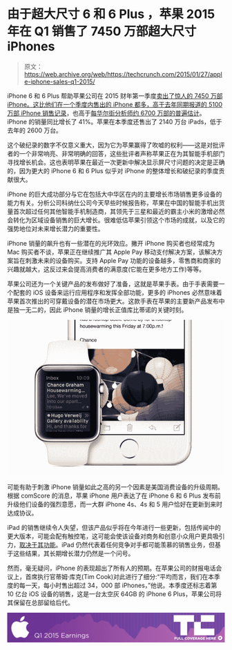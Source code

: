 # 由于超大尺寸 6 和 6 Plus ，苹果 2015 年在 Q1 销售了 7450 万部超大尺寸 iPhones

> 原文：<https://web.archive.org/web/https://techcrunch.com/2015/01/27/apple-iphone-sales-q1-2015/>

iPhone 6 和 6 Plus 帮助苹果公司在 2015 财年第一季度[卖出了惊人的 7450 万部 iPhone。这比他们在一个季度内售出的 iPhone 都多，高于去年同期](https://web.archive.org/web/20230331192708/https://techcrunch.com/2015/01/27/apple-q1-2015/)[报道的 5100 万部 iPhone 销售记录](https://web.archive.org/web/20230331192708/https://techcrunch.com/2014/01/27/apple-q1-2014-iphone-ipad-mac/)，也高于[每华尔街分析师约 6700 万部的普遍估计](https://web.archive.org/web/20230331192708/http://fortune.com/2015/01/27/spreadsheet-of-the-day-final-estimates-for-apples-fiscal-q1/)。iPhone 的销量同比增长了 41%。苹果在本季度还售出了 2140 万台 iPads，低于去年的 2600 万台。

这个破纪录的数字不仅意义重大，因为它为苹果赢得了吹嘘的权利——这是对批评者的一个非常响亮、非常明确的回答，这些批评者声称苹果正在为其智能手机部门寻找增长机会。这也表明苹果在最近一次更新中解决显示屏尺寸问题的决定是正确的，因为更大的 iPhone 6 和 6 Plus 似乎对 iPhone 的整体增长和破纪录的季度贡献很大。

iPhone 的巨大成功部分与它在包括大中华区在内的主要增长市场销售更多设备的能力有关。分析公司科纳仕公司今天早些时候报告称，苹果在中国的智能手机出货量首次超过任何其他智能手机制造商，其领先于三星和最近的霸主小米的激增必然会转化为区域设备销售的巨大增长。很难低估苹果引领这个市场的成就，以及它的强势地位对未来增长潜力的重要性。

iPhone 销量的飙升也有一些潜在的光环效应。撇开 iPhone 购买者也经常成为 Mac 购买者不谈，苹果正在继续推广其 Apple Pay 移动支付解决方案，该解决方案旨在刺激未来的设备购买。支持 Apple Pay 功能的设备越多，零售商和商家的兴趣就越大，这反过来会提高消费者的满意度(它能在更多地方工作)等等。

苹果公司还为一个关键产品的发布做好了准备，这就是苹果手表。由于手表需要一个配套的 iOS 设备来运行应用程序和发挥全部功能，更多的 iPhones 必然意味着苹果首次推出的可穿戴设备的潜在市场更大。这款手表在苹果的主要新产品发布中是独一无二的，因此 iPhone 销量的增长正值库比蒂诺的关键时刻。

![Screen Shot 2015-01-27 at 4.05.36 PM](img/c7ec0c46225f9acf5d9989d85c6323ea.png)

可能有助于刺激 iPhone 销量如此之高的另一个因素是美国消费设备的升级周期。根据 comScore 的消息，苹果 iPhone 用户表达了在 iPhone 6 和 6 Plus 发布前升级他们设备的强烈意愿，而一大群 iPhone 4s、4s 和 5 用户恰好在更新到来时达成协议。

iPad 的销售继续令人失望，但该产品似乎将在今年进行一些更新，包括传闻中的更大版本，可能会配有触控笔，这可能会使该设备对商务和创意小众用户更具吸引力，[取决于其功能](https://web.archive.org/web/20230331192708/https://techcrunch.com/2014/12/30/apple-stylus-patent/)。iPad 仍然代表着任何竞争对手都可能羡慕的销售业务，但基于这些结果，其长期增长潜力仍然是一个问号。

然而，毫无疑问，iPhone 的表现超出了所有人的预期。在苹果公司的财报电话会议上，首席执行官蒂姆·库克(Tim Cook)对此进行了细分:“平均而言，我们在本季度的每一天，每小时售出超过 34，000 部 iPhones，”他说。本季度还标志着第 10 亿台 iOS 设备的销售，这是一台太空灰 64GB 的 iPhone 6 Plus，苹果公司将其保留在总部留给后代。

[![](img/1029d317b8054727af16ad7c6d0ddf2b.png)](https://web.archive.org/web/20230331192708/https://techcrunch.com/tag/aapl15q1)